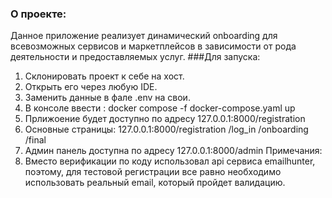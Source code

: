 ### О проекте:
Данное приложение реализует динамический onboarding для всевозможных сервисов и маркетплейсов в зависимости от  рода деятельности и предоставляемых услуг.
###Для запуска:
1. Склонировать проект к себе на хост.
2. Открыть его через любую IDE.
3. Заменить данные в фале .env на свои.
4. В консоле ввести : docker compose -f docker-compose.yaml up
5. Прлижоение будет доступно по адресу 127.0.0.1:8000/registration
6. Основные страницы: 127.0.0.1:8000/registration
                                    /log_in
                                    /onboarding
                                    /final
7. Админ панель доступна по адресу 127.0.0.1:8000/admin
Примечания:
1. Вместо верификации по коду использовал api сервиса emailhunter, поэтому, для тестовой регистрации все равно необходимо использовать реальный email, который пройдет валидацию.
   

